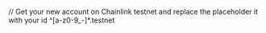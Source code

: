 // Get your new account on Chainlink testnet and replace the placeholder it with your id ^[a-z0-9_-]\*.testnet
